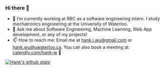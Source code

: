 ### Hi there 👋

- 🔭 I’m currently working at RBC as a software engineering intern. I study mechatronics engineering at the University of Waterloo. 
- 💬 Ask me about Software Engineering, Machine Learning, Web App development, or any of my projects!
- 📫 How to reach me: Email me at hank.j.wu@gmail.com or hank.wu@uwaterloo.ca. You can also book a meeting at: [calendly.com/hank-w](https://calendly.com/hank-w) 🙂 

 [![Hank's github stats](https://github-readme-stats.vercel.app/api?username=hank-w&count_private=true&show_icons=true&title_color=00b3b3&text_color=00e6e6&icon_color=008080&bg_color=00284d)](https://github.com/anuraghazra/github-readme-stats) 
